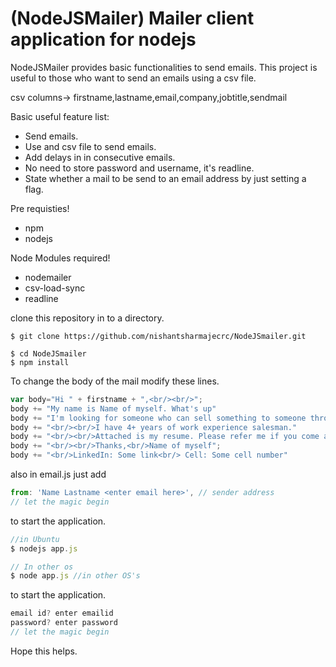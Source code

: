 # (NodeJSMailer) Mailer client application for nodejs

NodeJSMailer provides basic functionalities to send emails. This project is useful to those who want to send an emails using a csv file.

csv columns-> firstname,lastname,email,company,jobtitle,sendmail

Basic useful feature list:

 * Send emails.
 * Use and csv file to send emails.
 * Add delays in in consecutive emails.
 * No need to store password and username, it's readline.
 * State whether a mail to be send to an email address by just setting a flag.




Pre requisties!

 * npm
 * nodejs

Node Modules required!

 * nodemailer
 * csv-load-sync
 * readline


clone this repository in to a directory.
```shell
$ git clone https://github.com/nishantsharmajecrc/NodeJSmailer.git
```
```shell
$ cd NodeJSmailer
$ npm install
```

To change the body of the mail modify these lines.



```javascript
var body="Hi " + firstname + ",<br/><br/>";
body += "My name is Name of myself. What's up"
body += "I'm looking for someone who can sell something to someone through someone like me" 
body +=	"<br/><br/>I have 4+ years of work experience salesman." 
body += "<br/><br/>Attached is my resume. Please refer me if you come across any salesman."
body += "<br/><br/>Thanks,<br/>Name of myself";
body += "<br/>LinkedIn: Some link<br/> Cell: Some cell number"
 ```

also in email.js just add

```javascript
from: 'Name Lastname <enter email here>', // sender address
// let the magic begin
```

to start the application.

```javascript
//in Ubuntu
$ nodejs app.js 

// In other os
$ node app.js //in other OS's 
```


to start the application.
```javascript
email id? enter emailid
password? enter password 
// let the magic begin
```




Hope this helps.